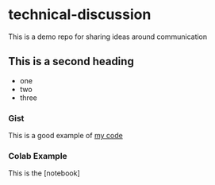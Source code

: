 # technical-discussion
This is a demo repo for sharing ideas around communication


## This is a second heading

* one
* two
* three

### Gist

This is a good example of [my code](https://gist.github.com/Pablovic-ruiz/42e52b3a1981701218fa36d81068a8a7)

### Colab Example

This is the [notebook]
